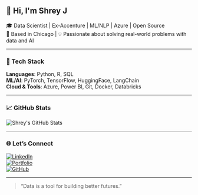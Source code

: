 ## 👋 Hi, I'm Shrey J

🎓 Data Scientist | Ex-Accenture | ML/NLP | Azure | Open Source  
📍 Based in Chicago | 💡 Passionate about solving real-world problems with data and AI

---

### 🔧 Tech Stack  
**Languages**: Python, R, SQL  
**ML/AI**: PyTorch, TensorFlow, HuggingFace, LangChain  
**Cloud & Tools**: Azure, Power BI, Git, Docker, Databricks  

---

### 📈 GitHub Stats  
![Shrey's GitHub Stats](https://github-readme-stats.vercel.app/api?username=shreyjaradi&show_icons=true&theme=default)

---

### 🌐 Let’s Connect  
[![LinkedIn](https://img.shields.io/badge/-LinkedIn-0077B5?style=flat-square&logo=linkedin&logoColor=white)](https://linkedin.com/in/shreyjaradi)  
[![Portfolio](https://img.shields.io/badge/-Portfolio-FF5733?style=flat-square&logo=Firefox&logoColor=white)](https://shreyjaradi.github.io)  
[![GitHub](https://img.shields.io/badge/-GitHub-181717?style=flat-square&logo=github&logoColor=white)](https://github.com/shreyjaradi)

---

> “Data is a tool for building better futures.”  

